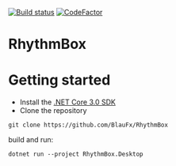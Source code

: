[![Build status](https://ci.appveyor.com/api/projects/status/kxu6u3minc126t15?svg=true)](https://ci.appveyor.com/project/BlauFx/rhythmbox) [![CodeFactor](https://www.codefactor.io/repository/github/blaufx/rhythmbox/badge)](https://www.codefactor.io/repository/github/blaufx/rhythmbox)

# RhythmBox

# Getting started
- Install the [.NET Core 3.0 SDK](https://dotnet.microsoft.com/download/dotnet-core/3.0)
- Clone the repository
```
git clone https://github.com/BlauFx/RhythmBox
```

build and run:
```
dotnet run --project RhythmBox.Desktop
```
